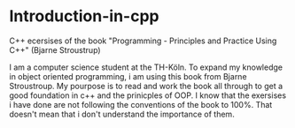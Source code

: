 # Introduction-in-cpp
C++ ecersises of the book "Programming - Principles and Practice Using C++" (Bjarne Stroustrup)

I am a computer science student at the TH-Köln. To expand my knowledge in object oriented programming, i am using this book from Bjarne Stroustroup. My pourpose is to read and work the book all through to get a good foundation in c++ and the prinicples of OOP.
I know that the exersises i have done are not following the conventions of the book to 100%. That doesn't mean that i don't understand the importance of them. 
